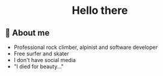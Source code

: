 <h1 align="center">Hello there</h1>

## 📝 About me
* Professional rock climber, alpinist and software developer
* Free surfer and skater
* I don't have social media
* "I died for beauty..."


